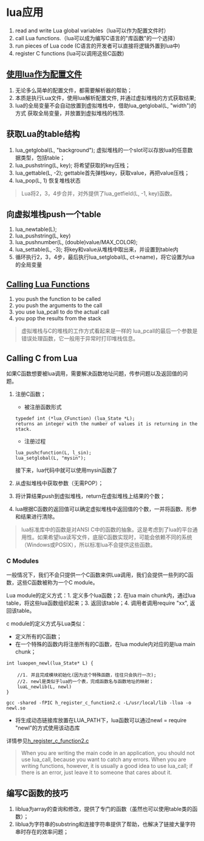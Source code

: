 # lua应用

1. read and write Lua global variables（lua可以作为配置文件时）
2. call Lua functions.（lua可以成为编写C语言的"库函数"的一个选择）
3. run pieces of Lua code (C语言的开发者可以直接将逻辑外置到lua中)
4. register C functions (lua可以调用这些C函数)

## [使用lua作为配置文件](./g_lua_as_conf.c)

1. 无论多么简单的配置文件，都需要解析器的帮助；
2. 本质是执行Lua文件，使用lua解析配置文件, 并通过虚拟堆栈的方式获取结果;
3. lua的全局变量不会自动放置到虚拟堆栈中，借助lua_getglobal(L, "width")的方式
获取全局变量，并放置到虚拟堆栈的栈顶.

## 获取Lua的table结构

1. lua\_getglobal(L, "background"); 虚拟堆栈的一个slot可以存放lua的任意数据类型，包括table；
2. lua_pushstring(L, key); 将希望获取的key压栈；
3. lua_gettable(L, -2);  gettable首先弹栈key，获取value，再把value压栈；
4. lua_pop(L, 1) 恢复堆栈状态

> Lua将2，3，4步合并，对外提供了lua_getfield(L, -1, key)函数。

## 向虚拟堆栈push一个table

1. lua\_newtable(L);
2. lua\_pushstring(L, key)
3. lua\_pushnumber(L, (double)value/MAX_COLOR);
4. lua\_settable(L, -3); 将key和value从堆栈中取出来，并设置到table内
5. 循环执行2，3，4步，最后执行lua_setglobal(L, ct->name)，将它设置为lua的全局变量

## [Calling Lua Functions](./i_call_lua_function.c)

1. you push the function to be called
2. you push the arguments to the call
3. you use lua_pcall to do the actual call
4. you pop the results from the stack

> 虚拟堆栈与C的堆栈的工作方式看起来是一样的
> lua_pcall的最后一个参数是错误处理函数，它一般用于异常时打印堆栈信息。


## Calling C from Lua

如果C函数想要被lua调用，需要解决函数地址问题，传参问题以及返回值的问题。

1. 注册C函数；

	- 被注册函数形式

	```
	typedef int (*lua_CFunction) (lua_State *L);
	returns an integer with the number of values it is returning in the stack.
	```

	- 注册过程

	```
	lua_pushcfunction(L, l_sin);   lua_setglobal(L, "mysin");
	```
	接下来，lua代码中就可以使用mysin函数了

2. 从虚拟堆栈中获取参数（无需POP）；
3. 将计算结果push到虚拟堆栈，return在虚拟堆栈上结果的个数；
4. lua根据C函数的返回值可以确定虚拟堆栈中返回值的个数，一并将函数、形参和结果进行清除。

> lua标准库中的函数是对ANSI C中的函数的抽象。这是考虑到了lua的平台通用性。如果希望lua读写文件，底层C函数实现时，可能会依赖不同的系统（Windows或POSIX），所以标准lua不会提供这些函数。

### C Modules

一般情况下，我们不会只提供一个C函数来供Lua调用，我们会提供一些列的C函数，这些C函数被称为一个C module。

Lua module的定义方式：1. 定义多个lua函数；2. 在lua main chunk内，通过lua table，将这些lua函数组织起来；3. 返回该table；4. 调用者调用require "xx", 返回该table。

c module的定义方式与Lua类似：

- 定义所有的C函数；
- 在一个特殊的函数内将注册所有的C函数，在lua module内对应的是lua main chunk；

```
int luaopen_newl(lua_State* L) {

	//1. 并且完成模块初始化(因为这个特殊函数，往往只会执行一次);
	//2. newl是类似于lua的一个表，完成函数名与函数地址的映射；
	luaL_newlib(L, newl)
}

gcc -shared -fPIC h_register_c_function2.c -L/usr/local/lib -llua -o newl.so
```

- 将生成动态链接库放置在LUA_PATH下，lua函数可以通过newl = require "newl"的方式使用该动态库

详情参见[h_register\_c\_function2.c](./h_register_c_function2.c)

> When you are writing the main code in an application, you should not use lua\_call, because you want to catch any errors. When you are writing functions, however, it is usually a good idea to use lua\_call; if there is an error, just leave it to someone that cares about it.


## 编写C函数的技巧

1. liblua为array的查询和修改，提供了专门的函数（虽然也可以使用table类的函数）；
2. liblua为字符串的substring和连接字符串提供了帮助，也解决了链接大量字符串时存在的效率问题；
